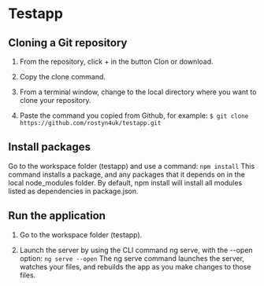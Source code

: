 # Testapp

## Cloning a Git repository
1. From the repository, click + in the button Clon or download.

2. Copy the clone command.

3. From a terminal window, change to the local directory where you want to clone your repository.

4. Paste the command you copied from Github, for example:
`$ git clone https://github.com/rostyn4uk/testapp.git`

## Install packages
Go to the workspace folder (testapp) and use a command:
`npm install`
This command installs a package, and any packages that it depends on  in the local node_modules folder.
By default, npm install will install all modules listed as dependencies in package.json.

## Run the application
1. Go to the workspace folder (testapp).

2. Launch the server by using the CLI command ng serve, with the --open option:
`ng serve --open`
The ng serve command launches the server, watches your files, and rebuilds the app as you make changes to those files.
